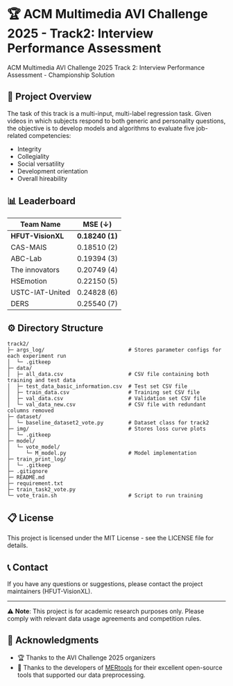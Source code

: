 # 🏆 ACM Multimedia AVI Challenge 2025 - Track2: Interview Performance Assessment

ACM Multimedia AVI Challenge 2025 Track 2: Interview Performance Assessment - Championship Solution

## 🎯 Project Overview

The task of this track is a multi-input, multi-label regression task. Given videos in which subjects respond to both generic and personality questions, the objective is to develop models and algorithms to evaluate five job-related competencies:

- Integrity
- Collegiality
- Social versatility
- Development orientation
- Overall hireability

## 📊 Leaderboard


| **Team Name**       | **MSE (↓)** |
|---------------------|--------------------|
| **HFUT-VisionXL**    | **0.18240 (1)**    |
| CAS-MAIS             | 0.18510 (2)        |
| ABC-Lab              | 0.19394 (3)        |
| The innovators	   | 0.20749 (4) 		|
| HSEmotion            | 0.22150 (5)        |
| USTC-IAT-United      | 0.24828 (6)       |
| DERS                 | 0.25540 (7)        |

## ⚙️ Directory Structure

``` text
track2/
├─ args_log/                           # Stores parameter configs for each experiment run
│  └─ .gitkeep
├─ data/
│  ├─ all_data.csv                     # CSV file containing both training and test data
│  ├─ test_data_basic_information.csv  # Test set CSV file
│  ├─ train_data.csv                   # Training set CSV file
│  ├─ val_data.csv                     # Validation set CSV file
│  └─ val_data_new.csv                 # CSV file with redundant columns removed
├─ dataset/
│  └─ baseline_dataset2_vote.py        # Dataset class for track2
├─ img/                                # Stores loss curve plots
│  └─ .gitkeep
├─ model/
│  └─ vote_model/
│     └─ M_model.py                    # Model implementation
├─ train_print_log/
│  └─ .gitkeep
├─ .gitignore
├─ README.md
├─ requirement.txt
├─ train_task2_vote.py
└─ vote_train.sh                       # Script to run training

```


## 📋 License

This project is licensed under the MIT License - see the LICENSE file for details.

## 📞 Contact

If you have any questions or suggestions, please contact the project maintainers (HFUT-VisionXL).

---

⚠️ **Note**: This project is for academic research purposes only. Please comply with relevant data usage agreements and competition rules.

## 🙏 Acknowledgments

- 🏆 Thanks to the AVI Challenge 2025 organizers
- 🤗 Thanks to the developers of [MERtools](https://github.com/zeroQiaoba/MERTools) for their excellent open-source tools that supported our data preprocessing.